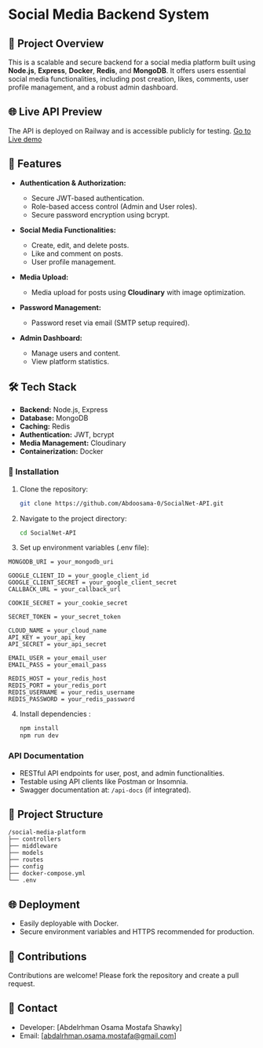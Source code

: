 # Social Media Backend System

## 📌 Project Overview

This is a scalable and secure backend for a social media platform built using **Node.js**, **Express**, **Docker**, **Redis**, and **MongoDB**. It offers users essential social media functionalities, including post creation, likes, comments, user profile management, and a robust admin dashboard.

## 🌐 Live API Preview
The API is deployed on Railway and is accessible publicly for testing.
[Go to Live demo](https://socialnet-api-production.up.railway.app/)


## 🚀 Features

* **Authentication & Authorization:**

  * Secure JWT-based authentication.
  * Role-based access control (Admin and User roles).
  * Secure password encryption using bcrypt.
* **Social Media Functionalities:**

  * Create, edit, and delete posts.
  * Like and comment on posts.
  * User profile management.
* **Media Upload:**

  * Media upload for posts using **Cloudinary** with image optimization.
* **Password Management:**

  * Password reset via email (SMTP setup required).
* **Admin Dashboard:**

  * Manage users and content.
  * View platform statistics.

## 🛠️ Tech Stack

* **Backend:** Node.js, Express
* **Database:** MongoDB
* **Caching:** Redis
* **Authentication:** JWT, bcrypt
* **Media Management:** Cloudinary
* **Containerization:** Docker


### 🚀 Installation

1. Clone the repository:

   ```bash
   git clone https://github.com/Abdoosama-0/SocialNet-API.git
   ```

2. Navigate to the project directory:

   ```bash
   cd SocialNet-API
   ```
3. Set up environment variables (.env file):
  ```
MONGODB_URI = your_mongodb_uri

GOOGLE_CLIENT_ID = your_google_client_id
GOOGLE_CLIENT_SECRET = your_google_client_secret
CALLBACK_URL = your_callback_url

COOKIE_SECRET = your_cookie_secret

SECRET_TOKEN = your_secret_token

CLOUD_NAME = your_cloud_name
API_KEY = your_api_key
API_SECRET = your_api_secret

EMAIL_USER = your_email_user
EMAIL_PASS = your_email_pass

REDIS_HOST = your_redis_host
REDIS_PORT = your_redis_port
REDIS_USERNAME = your_redis_username
REDIS_PASSWORD = your_redis_password

   ```
4. Install dependencies :

   ```bash
   npm install
   npm run dev
   ```


### API Documentation

* RESTful API endpoints for user, post, and admin functionalities.
* Testable using API clients like Postman or Insomnia.
* Swagger documentation at: `/api-docs` (if integrated).

## 📂 Project Structure

```
/social-media-platform
├── controllers
├── middleware
├── models
├── routes
├── config
├── docker-compose.yml
└── .env
```

## 🌐 Deployment

* Easily deployable with Docker.
* Secure environment variables and HTTPS recommended for production.



## 🙌 Contributions

Contributions are welcome! Please fork the repository and create a pull request.

## 📧 Contact

* Developer: \[Abdelrhman Osama Mostafa Shawky]
* Email: \[abdalrhman.osama.mostafa@gmail.com]
